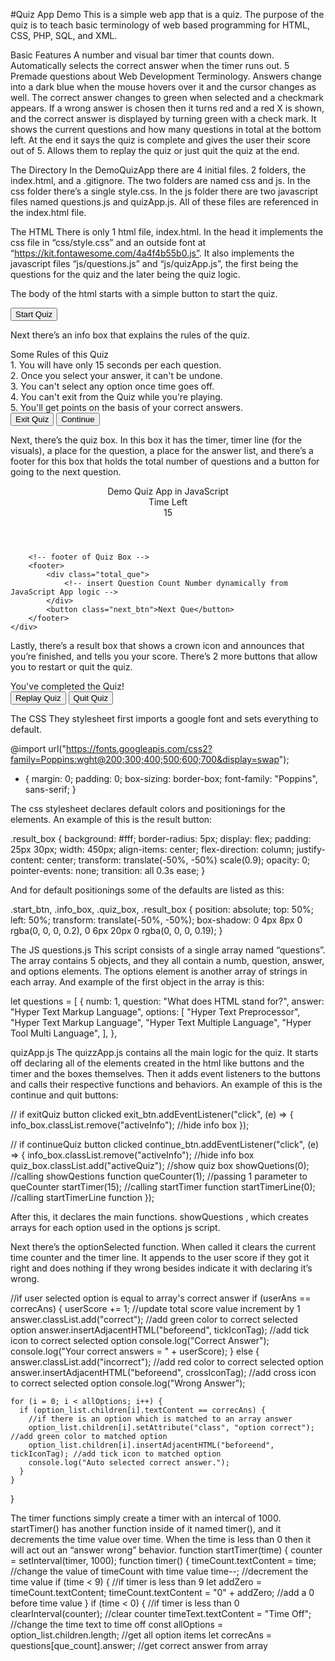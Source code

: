 #Quiz App Demo
This is a simple web app that is a quiz. The purpose of the quiz is to teach basic terminology of web based programming for HTML, CSS, PHP, SQL, and XML.

Basic Features
A number and visual bar timer that counts down.
Automatically selects the correct answer when the timer runs out.
5 Premade questions about Web Development Terminology.
Answers change into a dark blue when the mouse hovers over it and the cursor changes as well.
The correct answer changes to green when selected and a checkmark appears.
If a wrong answer is chosen then it turns red and a red X is shown, and the correct answer is displayed by turning green with a check mark.
It shows the current questions and how many questions in total at the bottom left.
At the end it says the quiz is complete and gives the user their score out of 5.
Allows them to replay the quiz or just quit the quiz at the end.

The Directory
In the DemoQuizApp there are 4 initial files. 2 folders, the index.html, and a .gitignore. The two folders are named css and js. In the css folder there’s a single style.css. In the js folder there are two javascript files named questions.js and quizApp.js. All of these files are referenced in the index.html file.

The HTML
There is only 1 html file, index.html. In the head it implements the css file in “css/style.css” and an outside font at “https://kit.fontawesome.com/4a4f4b55b0.js”. It also implements the javascript files “js/questions.js” and “js/quizApp.js”, the first being the questions for the quiz and the later being the quiz logic.

The body of the html starts with a simple button to start the quiz.
<div class="start_btn"><button>Start Quiz</button></div>

Next there’s an info box that explains the rules of the quiz.
<div class="info_box">
        <div class="info-title"><span>Some Rules of this Quiz</span></div>
        <div class="info-list">
            <div class="info">1. You will have only <span>15 seconds</span> per each question.</div>
            <div class="info">2. Once you select your answer, it can't be undone.</div>
            <div class="info">3. You can't select any option once time goes off.</div>
            <div class="info">4. You can't exit from the Quiz while you're playing.</div>
            <div class="info">5. You'll get points on the basis of your correct answers.</div>
        </div>
        <div class="buttons">
            <button class="quit">Exit Quiz</button>
            <button class="restart">Continue</button>
        </div>
    </div>

Next, there’s the quiz box. In this box it has the timer, timer line (for the visuals), a place for the question, a place for the answer list, and there’s a footer for this box that holds the total number of questions and a button for going to the next question.

<div class="quiz_box">
        <header>
            <div class="title">Demo Quiz App in JavaScript</div>
            <div class="timer">
                <div class="time_left_txt">Time Left</div>
                <div class="timer_sec">15</div>
            </div>
            <div class="time_line"></div>
        </header>
        <section>
            <div class="que_text">
                <!-- Insert questions from ./js/questions.js -->
            </div>
            <div class="option_list">
                <!-- Insert options to questions from ./js/questions.js -->
            </div>
        </section>

        <!-- footer of Quiz Box -->
        <footer>
            <div class="total_que">
                <!-- insert Question Count Number dynamically from JavaScript App logic -->
            </div>
            <button class="next_btn">Next Que</button>
        </footer>
    </div>

Lastly, there’s a result box that shows a crown icon and announces that you’re finished, and tells you your score. There’s 2 more buttons that allow you to restart or quit the quiz.

<div class="result_box">
        <div class="icon">
            <i class="fas fa-crown"></i>
        </div>
        <div class="complete_text">You've completed the Quiz!</div>
        <div class="score_text">
            <!-- insert dynamic user score as Result from JavaScript -->
        </div>
        <div class="buttons">
            <button class="restart">Replay Quiz</button>
            <button class="quit">Quit Quiz</button>
        </div>
    </div>

The CSS
They stylesheet first imports a google font and sets everything to default.

@import url("https://fonts.googleapis.com/css2?family=Poppins:wght@200;300;400;500;600;700&display=swap");
* {
  margin: 0;
  padding: 0;
  box-sizing: border-box;
  font-family: "Poppins", sans-serif;
}

The css stylesheet declares default colors and positionings for the elements. An example of this is the result button:

.result_box {
  background: #fff;
  border-radius: 5px;
  display: flex;
  padding: 25px 30px;
  width: 450px;
  align-items: center;
  flex-direction: column;
  justify-content: center;
  transform: translate(-50%, -50%) scale(0.9);
  opacity: 0;
  pointer-events: none;
  transition: all 0.3s ease;
}

And for default positionings some of the defaults are listed as this:

.start_btn,
.info_box,
.quiz_box,
.result_box {
  position: absolute;
  top: 50%;
  left: 50%;
  transform: translate(-50%, -50%);
  box-shadow: 0 4px 8px 0 rgba(0, 0, 0, 0.2), 0 6px 20px 0 rgba(0, 0, 0, 0.19);
}

The JS
questions.js
This script consists of a single array named “questions”. The array contains 5 objects, and they all contain a numb, question, answer, and options elements. The options element is another array of strings in each array. And example of the first object in the array is this:

let questions = [
  {
    numb: 1,
    question: "What does HTML stand for?",
    answer: "Hyper Text Markup Language",
    options: [
      "Hyper Text Preprocessor",
      "Hyper Text Markup Language",
      "Hyper Text Multiple Language",
      "Hyper Tool Multi Language",
    ],
  },

quizApp.js
The quizzApp.js contains all the main logic for the quiz. It starts off declaring all of the elements created in the html like buttons and the timer and the boxes themselves. Then it adds event listeners to the buttons and calls their respective functions and behaviors. An example of this is the continue and quit buttons:

// if exitQuiz button clicked
exit_btn.addEventListener("click", (e) => {
  info_box.classList.remove("activeInfo"); //hide info box
});

// if continueQuiz button clicked
continue_btn.addEventListener("click", (e) => {
  info_box.classList.remove("activeInfo"); //hide info box
  quiz_box.classList.add("activeQuiz"); //show quiz box
  showQuetions(0); //calling showQestions function
  queCounter(1); //passing 1 parameter to queCounter
  startTimer(15); //calling startTimer function
  startTimerLine(0); //calling startTimerLine function
});

After this, it declares the main functions. showQuestions , which creates arrays for each option used in the options js script.

Next there’s the optionSelected function. When called it clears the current time counter and the timer line. It appends to the user score if they got it right and does nothing if they wrong besides indicate it with declaring it’s wrong.

//if user selected option is equal to array's correct answer
  if (userAns == correcAns) {
    userScore += 1; //update total score value increment by 1
    answer.classList.add("correct"); //add green color to correct selected option
    answer.insertAdjacentHTML("beforeend", tickIconTag); //add tick icon to correct selected option
    console.log("Correct Answer");
    console.log("Your correct answers = " + userScore);
  } else {
    answer.classList.add("incorrect"); //add red color to correct selected option
    answer.insertAdjacentHTML("beforeend", crossIconTag); //add cross icon to correct selected option
    console.log("Wrong Answer");

    for (i = 0; i < allOptions; i++) {
      if (option_list.children[i].textContent == correcAns) {
        //if there is an option which is matched to an array answer
        option_list.children[i].setAttribute("class", "option correct"); //add green color to matched option
        option_list.children[i].insertAdjacentHTML("beforeend", tickIconTag); //add tick icon to matched option
        console.log("Auto selected correct answer.");
      }
    }
  }

The timer functions simply create a timer with an intercal of 1000. startTimer() has another function inside of it named timer(), and it decrements the time value over time. When the time is less than 0 then it will act out an “answer wrong” behavior.
function startTimer(time) {
  counter = setInterval(timer, 1000);
  function timer() {
    timeCount.textContent = time; //change the value of timeCount with time value
    time--; //decrement the time value
    if (time < 9) {
      //if timer is less than 9
      let addZero = timeCount.textContent;
      timeCount.textContent = "0" + addZero; //add a 0 before time value
    }
    if (time < 0) {
      //if timer is less than 0
      clearInterval(counter); //clear counter
      timeText.textContent = "Time Off"; //change the time text to time off
      const allOptions = option_list.children.length; //get all option items
      let correcAns = questions[que_count].answer; //get correct answer from array
